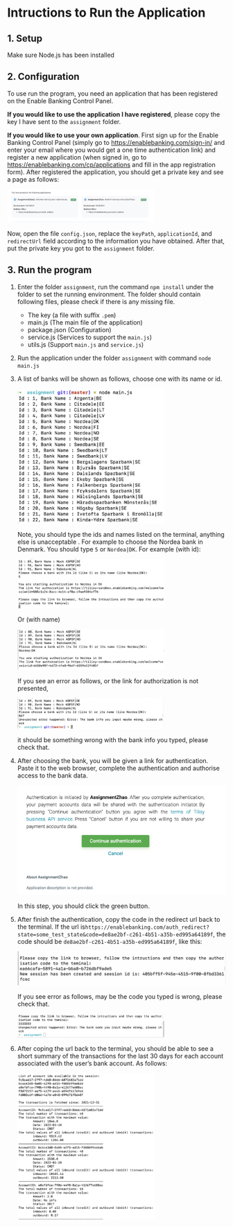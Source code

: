 # Intructions to Run the Application

## 1. Setup

Make sure Node.js has been installed

## 2. Configuration 

To use run the program, you need an application that has been registered on the Enable Banking Control Panel. 

**If you would like to use the application I have registered**, please copy the key I have sent to the `assignment` folder. 

**If you would like to use your own application**. First sign up for the Enable Banking Control Panel (simply go to https://enablebanking.com/sign-in/ and enter your email where you would get a one time authentication link) and register a new application (when signed in, go to https://enablebanking.com/cp/applications and fill in the app registration form). After registered the application, you should get a private key and see a page as follows:

<img src="./pictures/9.png" style="zoom: 33%;" />

Now, open the file `config.json`, replace the `keyPath`, `applicationId`, and `redirectUrl` field according to the information you have obtained. After that, put the private key you got to the `assignment` folder.

## 3. Run the program

1. Enter the folder `assignment`, run the command `npm install` under the folder to set the running environment. The folder should contain following files, please check if there is any missing file.

   - The key (a file with suffix `.pem`)
   - main.js (The main file of the application)
   - package.json (Configuration)
   - service.js (Services to support the `main.js`)
   - utils.js (Support `main.js` and `service.js`)

2. Run the application under the folder `assignment` with command `node main.js`

3. A list of banks will be shown as follows, choose one with its name or id.

   <img src="./pictures/1.png" style="zoom: 33%;" />

   Note, you should type the ids and names listed on the terminal, anything else is unacceptable . For example to choose the Nordea bank in Denmark. You should type `5` or `Nordea|DK`. For example (with id):

   <img src="./pictures/2.png" style="zoom:33%;" />

   Or (with name)

   <img src="./pictures/3.png" style="zoom:33%;" />

   If you see an error as follows, or the link for authorization is not presented,

   <img src="./pictures/4.png" style="zoom:33%;" />

   it should be something wrong with the bank info you typed, please check that.

4. After choosing the bank, you will be given a link for authentication. Paste it to the web browser, complete the authentication and authorise access to the bank data.

   <img src="./pictures/5.png" style="zoom: 67%;" />

   In this step, you should click the green button.

5. After finish the authentication, copy the code in the redirect url back to the terminal. If the url is`https://enablebanking.com/auth_redirect?state=some_test_state&code=de8ae2bf-c261-4b51-a35b-ed995a64189f`, the code should be `de8ae2bf-c261-4b51-a35b-ed995a64189f`, like this:

   <img src="./pictures/8.png" alt="截屏2022-01-29 下午8.10.57" style="zoom:50%;" />

   If you see error as follows, may be the code you typed is wrong, please check that.

   <img src="./pictures/7.png" style="zoom:33%;" />

6. After coping the url back to the terminal, you should be able to see a short summary of the transactions for the last 30 days for each account associated with the user’s bank account. As follows:

   <img src="./pictures/6.png" style="zoom:33%;" />

   

   

   